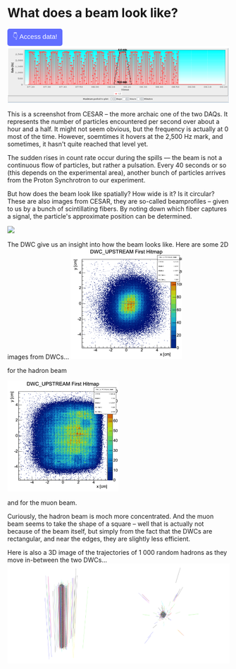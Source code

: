 # What does a beam look like?

<a href="https://github.com/saskiapoldmaa/saskiapoldmaa.github.io/blob/main/Files/XCET_scan.csv" download>
    <button style="background-color:#616eff; color:white; border:none; padding:7px 12px; cursor:pointer; font-size:15px; border-radius:5px;">
         👇 Access data!
    </button>
</a>

<img src="../articles/images/spill.png" width="800px" height="auto">

This is a screenshot from CESAR – the more archaic one of the two DAQs. It represents the number of particles encountered per second over about a hour and a half. It might not seem obvious, but the frequency is actually at 0 most of the time. However, soemtimes it hovers at the 2,500 Hz mark, and sometimes, it hasn't quite 
reached that level yet.

The sudden rises in count rate occur during the spills –– the beam is not a continuous flow of particles, but rather a pulsation. Every 40 seconds or so (this depends on the experimental area), another bunch of particles arrives from the Proton Synchrotron to our experiment.

But how does the beam look like spatially? How wide is it? Is it circular?
These are also images from CESAR, they are so-called beamprofiles – given to us by a bunch of scintillating fibers. By noting down which fiber captures a signal, the particle's approximate position can be determined.

<img src="https://codimd.web.cern.ch/uploads/upload_88fad15ed028d5ff5531140f612c45e4.png" width="800px" height="auto">


The DWC give us an insight into how the beam looks like. Here are some 2D images from DWCs...
<img src="../articles/images/hitmap_hadron.png" width="50%" height="auto" >

for the hadron beam

<img src="../articles/images/hitmap_muon.png" width="50%" height="auto" >

and for the muon beam.

Curiously, the hadron beam is moch more concentrated. And the muon beam seems to take the shape of a square – well that is actually not because of the beam itself, but simply from the fact that the DWCs are rectangular, and near the edges, they are slightly less efficient.

Here is also a 3D image of the trajectories of 1 000 random hadrons as they move in-between the two DWCs...
<img src="../articles/images/3d.png" width="800px" height="auto">

<!-- <iframe src="../Files/beamrendering.html" width="800" height="600"></iframe> -->

